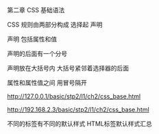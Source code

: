 第二章 
CSS 基础语法

CSS 规则由两部分构成
选择起  声明


声明 包括属性和值

声明的后面有一个分号

声明放在大括号内
大括号紧邻着选择器的后面

属性和属性值之间 用冒号隔开

http://127.0.0.1/basic/stp2/l1/ch2/css_base.html

http://192.168.2.3/basic/stp2/l1/ch2/css_base.html


不同的标签有不同的默认样式
HTML标签默认样式汇总

